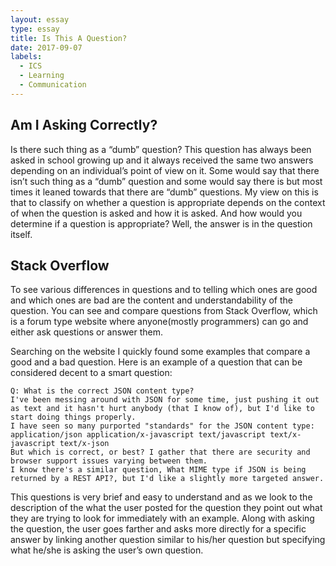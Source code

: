 ```yaml
---
layout: essay
type: essay
title: Is This A Question?
date: 2017-09-07
labels:
  - ICS
  - Learning
  - Communication
---
```


## Am I Asking Correctly?

Is there such thing as a “dumb” question? This question has always been asked in school growing up and it always received the same two answers depending on an individual’s point of view on it. Some would say that there isn’t such thing as a “dumb” question and some would say there is but most times it leaned towards that there are “dumb” questions. My view on this is that to classify on whether a question is appropriate depends on the context of when the question is asked and how it is asked. And how would you determine if a question is appropriate? Well, the answer is in the question itself. 

## Stack Overflow

To see various differences in questions and to telling which ones are good and which ones are bad are the content and understandability of the question. You can see and compare questions from Stack Overflow, which is a forum type website where anyone(mostly programmers) can go and either ask questions or answer them. 

Searching on the website I quickly found some examples that compare a good and a bad question. Here is an example of a question that can be considered decent to a smart question:

```
Q: What is the correct JSON content type?
I've been messing around with JSON for some time, just pushing it out as text and it hasn't hurt anybody (that I know of), but I'd like to start doing things properly.
I have seen so many purported "standards" for the JSON content type:
application/json application/x-javascript text/javascript text/x-javascript text/x-json
But which is correct, or best? I gather that there are security and browser support issues varying between them.
I know there's a similar question, What MIME type if JSON is being returned by a REST API?, but I'd like a slightly more targeted answer.
```
This questions is very brief and easy to understand and as we look to the description of the what the user posted for the question they point out what they are trying to look for immediately with an example. Along with asking the question, the user goes farther and asks more directly for a specific answer by linking another question similar to his/her question but specifying what he/she is asking the user’s own question.
